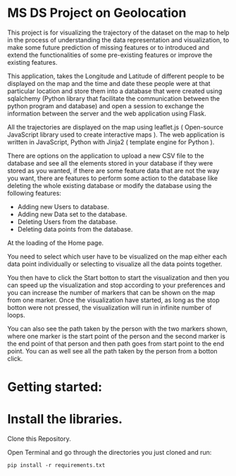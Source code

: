 
MS DS Project on Geolocation
============================

This project is for visualizing the trajectory of the dataset on the map to help in the process of understanding the data representation and visualization, to make some future prediction of missing features or to introduced and extend the functionalities of some pre-existing features or improve the existing features.

This application, takes the Longitude and Latitude of different people to be displayed on the map and the time and date these people were at that particular location and store them into a database that were created using sqlalchemy (Python library that facilitate the communication between the python program and database) and open a session to exchange the information between the server and the web application using Flask.

All the trajectories are displayed on the map using leaflet.js ( Open-source JavaScript library used to create interactive maps ).
The web application is written in JavaScript, Python with Jinja2 ( template engine for Python ).

There are options on the application to upload a new CSV file to the database and see all the elements stored in your database if they were stored as you wanted, if there are some feature data that are not the way you want, there are features to perform some action to the database like deleting the whole existing database or modify the database using the following features:
 - Adding new Users to database.
 - Adding new Data set to the database.
 - Deleting Users from the database.
 - Deleting data points from the database.

At the loading of the Home page.

You need to select which user have to be visualized on the map either each data point individually or selecting to visualize all the data points together.

You then have to click the Start botton to start the visualization and then you can speed up the visualization and stop according to your preferences and you can increase the number of markers that can be shown on the map from one marker.
Once the visualization have started, as long as the stop botton were not pressed, the visualization will run in infinite number of loops.

You can also see the path taken by the person with the two markers shown, where one marker is the start point of the person and the second marker is the end point of that person and then path goes from start point to the end point.
You can as well see all the path taken by the person from a botton click.


# Getting started:

# Install the libraries.

Clone this Repository.

Open Terminal and go through the directories you just cloned and run:

```
pip install -r requirements.txt

```
